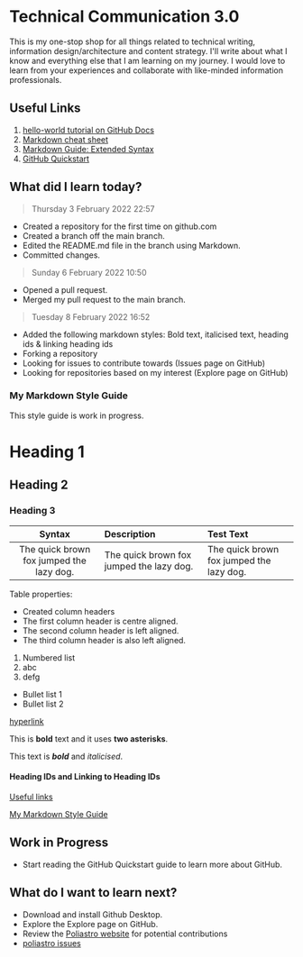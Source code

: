 # **Technical Communication 3.0** 
This is my one-stop shop for all things related to technical writing, information design/architecture and content strategy. I'll write about what I know and everything else that I am learning on my journey. I would love to learn from your experiences and collaborate with like-minded information professionals.

## Useful Links
1. [hello-world tutorial on GitHub Docs](https://docs.github.com/en/get-started/quickstart/hello-world)
2. [Markdown cheat sheet](https://support.squarespace.com/hc/en-us/articles/206543587-Markdown-cheat-sheet)
3. [Markdown Guide: Extended Syntax](https://www.markdownguide.org/extended-syntax/)
4. [GitHub Quickstart](https://docs.github.com/en/get-started/quickstart)

## What did I learn today?
> Thursday 3 February 2022 22:57 
* Created a repository for the first time on github.com
* Created a branch off the main branch. 
* Edited the README.md file in the branch using Markdown.
* Committed changes.
> Sunday 6 February 2022 10:50
* Opened a pull request.
* Merged my pull request to the main branch.
> Tuesday 8 February 2022 16:52
* Added the following markdown styles: Bold text, italicised text, heading ids & linking heading ids
* Forking a repository
* Looking for issues to contribute towards (Issues page on GitHub)
* Looking for repositories based on my interest (Explore page on GitHub)

### My Markdown Style Guide
This style guide is work in progress. 
# Heading 1
## Heading 2
### Heading 3
| Syntax      | Description | Test Text     |
|    :---:        |    :----   |   :---       |
| The quick brown fox jumped the lazy dog.      | The quick brown fox jumped the lazy dog.       | The quick brown fox jumped the lazy dog.   |

Table properties:
* Created column headers 
* The first column header is centre aligned.
* The second column header is left aligned.
* The third column header is also left aligned.
1. Numbered list
2. abc
3. defg
* Bullet list 1
* Bullet list 2

[hyperlink](https://www.markdownguide.org/extended-syntax/)

This is **bold** text and it uses **two asterisks**.

This text is ***bold*** and *italicised*.

#### Heading IDs and Linking to Heading IDs

[Useful links](#useful-links)

[My Markdown Style Guide](#my-markdown-style-guide)

## Work in Progress
* Start reading the GitHub Quickstart guide to learn more about GitHub.

## What do I want to learn next?
* Download and install Github Desktop.
* Explore the Explore page on GitHub.
* Review the [Poliastro website](https://www.poliastro.space) for potential contributions
* [poliastro issues](https://github.com/poliastro/poliastro/issues)
